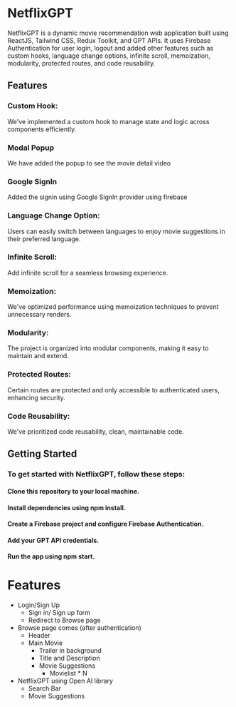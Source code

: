 # NetflixGPT

NetflixGPT is a dynamic movie recommendation web application built using ReactJS, Tailwind CSS, Redux Toolkit, and GPT APIs. It uses Firebase Authentication for user login, logout and added other features such as custom hooks, language change options, infinite scroll, memoization, modularity, protected routes, and code reusability.

## Features

### Custom Hook: 
We've implemented a custom hook to manage state and logic across components efficiently.

### Modal Popup
We have added the popup to see the movie detail video

### Google SignIn
Added the signin using Google SignIn provider using firebase

### Language Change Option: 
Users can easily switch between languages to enjoy movie suggestions in their preferred language.

### Infinite Scroll:
Add infinite scroll for a seamless browsing experience.

### Memoization:
We've optimized performance using memoization techniques to prevent unnecessary renders.

### Modularity: 
The project is organized into modular components, making it easy to maintain and extend.

### Protected Routes:
 Certain routes are protected and only accessible to authenticated users, enhancing security.

### Code Reusability:
We've prioritized code reusability, clean, maintainable code.

## Getting Started

### To get started with NetflixGPT, follow these steps:

#### Clone this repository to your local machine. 
#### Install dependencies using npm install.
#### Create a Firebase project and configure Firebase Authentication.
#### Add your GPT API credentials.
#### Run the app using npm start.


# Features
- Login/Sign Up
    - Sign in/ Sign up form
    - Redirect to Browse page
- Browse page comes (after authentication) 
    - Header
    - Main Movie
        - Trailer in background
        - Title and Description
        - Movie Suggestions
            - Movielist * N
- NetflixGPT using Open AI library
    - Search Bar
    - Movie Suggestions            